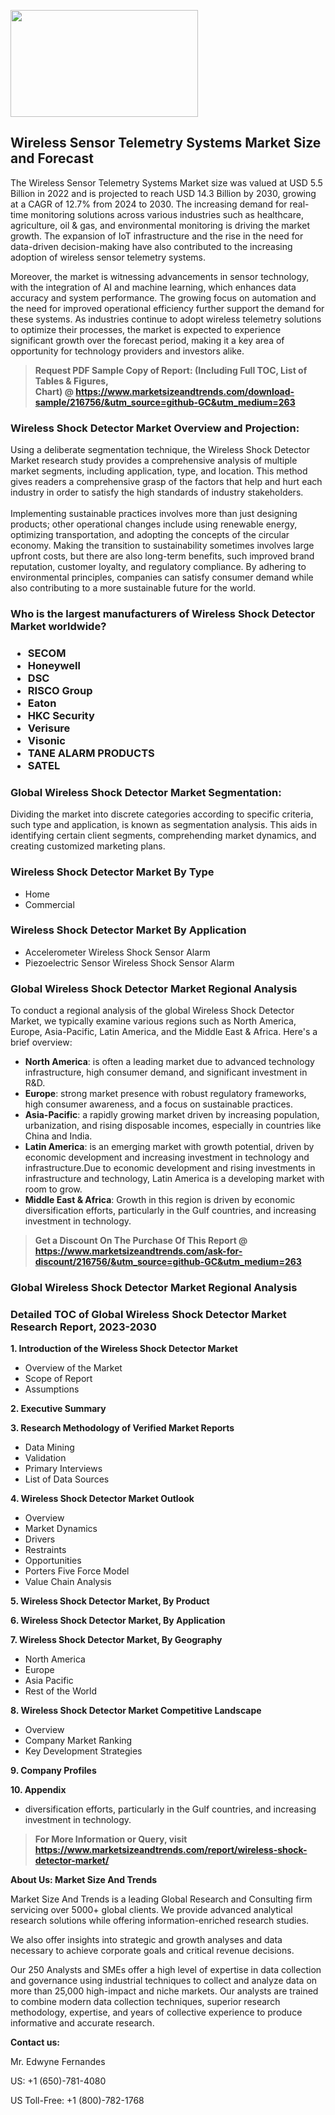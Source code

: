 <p><img class="alignnone size-medium wp-image-20088" src="https://ffe5etoiles.com/wp-content/uploads/2024/12/MST1-300x171.png" alt="" width="300" height="171" /></p><h2>Wireless Sensor Telemetry Systems Market Size and Forecast</h2><p>The Wireless Sensor Telemetry Systems Market size was valued at USD 5.5 Billion in 2022 and is projected to reach USD 14.3 Billion by 2030, growing at a CAGR of 12.7% from 2024 to 2030. The increasing demand for real-time monitoring solutions across various industries such as healthcare, agriculture, oil & gas, and environmental monitoring is driving the market growth. The expansion of IoT infrastructure and the rise in the need for data-driven decision-making have also contributed to the increasing adoption of wireless sensor telemetry systems.</p><p>Moreover, the market is witnessing advancements in sensor technology, with the integration of AI and machine learning, which enhances data accuracy and system performance. The growing focus on automation and the need for improved operational efficiency further support the demand for these systems. As industries continue to adopt wireless telemetry solutions to optimize their processes, the market is expected to experience significant growth over the forecast period, making it a key area of opportunity for technology providers and investors alike.</p></p><blockquote id="" class=""><strong>Request PDF Sample Copy of Report: (Including Full TOC, List of Tables &amp; Figures, Chart)&nbsp;@&nbsp;<strong><a href="https://www.marketsizeandtrends.com/download-sample/216756/&utm_source=github-GC&utm_medium=263" target="_blank">https://www.marketsizeandtrends.com/download-sample/216756/&utm_source=github-GC&utm_medium=263</a></strong></strong></blockquote><h3 id="" class="">Wireless Shock Detector Market&nbsp;Overview and Projection:</h3><p id="" class="">Using a deliberate segmentation technique, the Wireless Shock Detector Market research study provides a comprehensive analysis of multiple market segments, including application, type, and location. This method gives readers a comprehensive grasp of the factors that help and hurt each industry in order to satisfy the high standards of industry stakeholders. <br /> <br />Implementing sustainable practices involves more than just designing products; other operational changes include using renewable energy, optimizing transportation, and adopting the concepts of the circular economy. Making the transition to sustainability sometimes involves large upfront costs, but there are also long-term benefits, such improved brand reputation, customer loyalty, and regulatory compliance. By adhering to environmental principles, companies can satisfy consumer demand while also contributing to a more sustainable future for the world.</p><h3 id="" class="">Who is the largest manufacturers of&nbsp;Wireless Shock Detector Market worldwide?</h3><h3 class=""><p><ul><li>SECOM </li><li> Honeywell </li><li> DSC </li><li> RISCO Group </li><li> Eaton </li><li> HKC Security </li><li> Verisure </li><li> Visonic </li><li> TANE ALARM PRODUCTS </li><li> SATEL</li></ul></p></h3><h3 id="" class="">Global&nbsp;Wireless Shock Detector Market Segmentation:</h3><p id="" class="">Dividing the market into discrete categories according to specific criteria, such type and application, is known as segmentation analysis. This aids in identifying certain client segments, comprehending market dynamics, and creating customized marketing plans.</p><h3 id="" class="">Wireless Shock Detector Market&nbsp;By Type</h3><p><p><ul><li>Home</li><li> Commercial</p></li></ul></p></p><h3 id="" class="">Wireless Shock Detector Market&nbsp;By Application</h3><p class=""><p><ul><li>Accelerometer Wireless Shock Sensor Alarm</li><li> Piezoelectric Sensor Wireless Shock Sensor Alarm</li></ul></p></p><h3 id="" class="">Global Wireless Shock Detector Market Regional Analysis</h3><p id="" class="">To conduct a regional analysis of the global Wireless Shock Detector Market, we typically examine various regions such as North America, Europe, Asia-Pacific, Latin America, and the Middle East &amp; Africa. Here's a brief overview:</p><ul><li><strong>North America</strong>: is often a leading market due to advanced technology infrastructure, high consumer demand, and significant investment in R&amp;D.</li><li><strong>Europe</strong>: strong market presence with robust regulatory frameworks, high consumer awareness, and a focus on sustainable practices.</li><li><strong>Asia-Pacific</strong>: a rapidly growing market driven by increasing population, urbanization, and rising disposable incomes, especially in countries like China and India.</li><li><strong>Latin America</strong>: is an emerging market with growth potential, driven by economic development and increasing investment in technology and infrastructure.Due to economic development and rising investments in infrastructure and technology, Latin America is a developing market with room to grow.</li><li><strong>Middle East &amp; Africa</strong>: Growth in this region is driven by economic diversification efforts, particularly in the Gulf countries, and increasing investment in technology.</li></ul><blockquote id="" class=""><strong>Get a Discount On The Purchase Of This Report @ <strong><a href="https://www.marketsizeandtrends.com/ask-for-discount/216756/&utm_source=github-GC&utm_medium=263" target="_blank">https://www.marketsizeandtrends.com/ask-for-discount/216756/&utm_source=github-GC&utm_medium=263</a></strong></strong></blockquote><h3 id="" class="">Global Wireless Shock Detector Market Regional Analysis</h3><h3 id="" class="">Detailed TOC of Global Wireless Shock Detector Market Research Report, 2023-2030</h3><p id="" class=""><strong>1. Introduction of the Wireless Shock Detector Market</strong></p><ul><li>Overview of the Market</li><li>Scope of Report</li><li>Assumptions</li></ul><p id="" class=""><strong>2. Executive Summary</strong></p><p id="" class=""><strong>3. Research Methodology of Verified Market Reports</strong></p><ul><li>Data Mining</li><li>Validation</li><li>Primary Interviews</li><li>List of Data Sources</li></ul><p id="" class=""><strong>4. Wireless Shock Detector Market Outlook</strong></p><ul><li>Overview</li><li>Market Dynamics</li><li>Drivers</li><li>Restraints</li><li>Opportunities</li><li>Porters Five Force Model</li><li>Value Chain Analysis</li></ul><p id="" class=""><strong>5. Wireless Shock Detector Market, By Product</strong></p><p id="" class=""><strong>6. Wireless Shock Detector Market, By Application</strong></p><p id="" class=""><strong>7. Wireless Shock Detector Market, By Geography</strong></p><ul><li>North America</li><li>Europe</li><li>Asia Pacific</li><li>Rest of the World</li></ul><p id="" class=""><strong>8. Wireless Shock Detector Market Competitive Landscape</strong></p><ul><li>Overview</li><li>Company Market Ranking</li><li>Key Development Strategies</li></ul><p id="" class=""><strong>9. Company Profiles</strong></p><p id="" class=""><strong>10. Appendix</strong></p><ul><li>diversification efforts, particularly in the Gulf countries, and increasing investment in technology.</li></ul><blockquote id="" class=""><strong>For More Information or Query, visit <strong><strong><a href="https://www.marketsizeandtrends.com/report/wireless-shock-detector-market/" target="_blank">https://www.marketsizeandtrends.com/report/wireless-shock-detector-market/</a></strong></strong></strong></blockquote><p id="" class=""><strong>About Us: Market Size And Trends</strong></p><p id="" class="">Market Size And Trends is a leading Global Research and Consulting firm servicing over 5000+ global clients. We provide advanced analytical research solutions while offering information-enriched research studies.</p><p id="" class="">We also offer insights into strategic and growth analyses and data necessary to achieve corporate goals and critical revenue decisions.</p><p id="" class="">Our 250 Analysts and SMEs offer a high level of expertise in data collection and governance using industrial techniques to collect and analyze data on more than 25,000 high-impact and niche markets. Our analysts are trained to combine modern data collection techniques, superior research methodology, expertise, and years of collective experience to produce informative and accurate research.</p><p id="" class=""><strong>Contact us:</strong></p><p id="" class="">Mr. Edwyne Fernandes</p><p id="" class="">US: +1 (650)-781-4080</p><p id="" class="">US Toll-Free: +1 (800)-782-1768</p>
